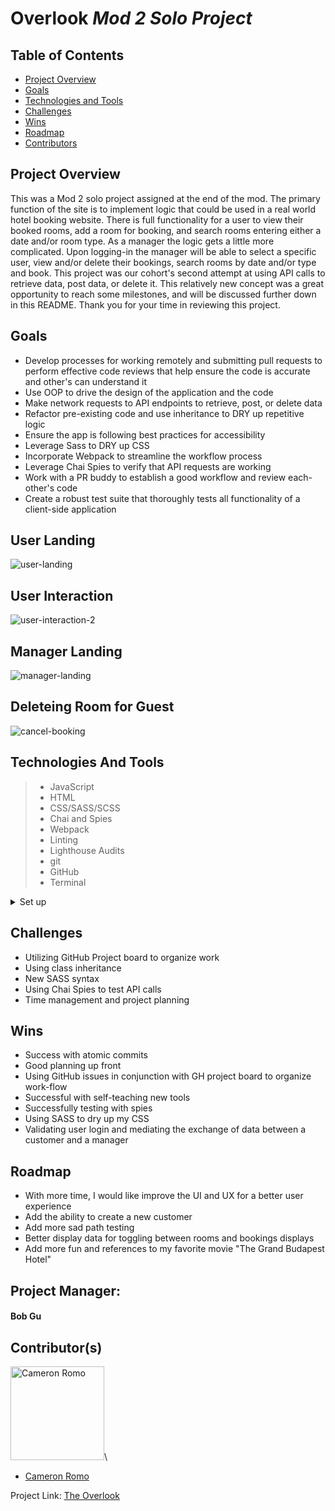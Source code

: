 # Overlook *Mod 2 Solo Project*

## Table of Contents
* [Project Overview](#project-overview)
* [Goals](#goals)
* [Technologies and Tools](#technologies-and-tools)
* [Challenges](#challenges)
* [Wins](#wins)
* [Roadmap](#roadmap)
* [Contributors](#contributors)

## Project Overview
This was a Mod 2 solo project assigned at the end of the mod. The primary function of the site is to implement logic that could be used in a real world hotel booking website. There is full functionality for a user to view their booked rooms, add a room for booking, and search rooms entering either a date and/or room type. As a manager the logic gets a little more complicated. Upon logging-in the manager will be able to select a specific user, view and/or delete their bookings, search rooms by date and/or type and book. This project was our cohort's second attempt at using API calls to retrieve data, post data, or delete it. This relatively new concept was a great opportunity to reach some milestones, and will be discussed further down in this README. Thank you for your time in reviewing this project.

## Goals
* Develop processes for working remotely and submitting pull requests to perform effective code reviews that help ensure the code is accurate and other's can understand it
* Use OOP to drive the design of the application and the code
* Make network requests to API endpoints to retrieve, post, or delete data
* Refactor pre-existing code and use inheritance to DRY up repetitive logic
* Ensure the app is following best practices for accessibility
* Leverage Sass to DRY up CSS
* Incorporate Webpack to streamline the workflow process
* Leverage Chai Spies to verify that API requests are working
* Work with a PR buddy to establish a good workflow and review each-other's code
* Create a robust test suite that thoroughly tests all functionality of a client-side application

## User Landing
![user-landing](https://user-images.githubusercontent.com/63012953/98772589-4b4edb80-23a4-11eb-8a0f-19ee066aa42e.gif)

## User Interaction
![user-interaction-2](https://user-images.githubusercontent.com/63012953/98838372-6dc31200-2401-11eb-86f2-d22639d15afa.gif)

## Manager Landing
![manager-landing](https://user-images.githubusercontent.com/63012953/98771555-ef835300-23a1-11eb-9a46-93fb2fd712b4.gif)

## Deleteing Room for Guest
![cancel-booking](https://user-images.githubusercontent.com/63012953/98771418-a8955d80-23a1-11eb-8927-81cb3fc85d50.gif)

## Technologies And Tools
> * JavaScript
> * HTML
> * CSS/SASS/SCSS
> * Chai and Spies
> * Webpack
> * Linting
> * Lighthouse Audits
> * git
> * GitHub
> * Terminal

<details>
  <summary>Set up</summary>

* *Click* the **Fork** button on the top right-hand corner of this page
* Clone the repository down and cd into the repo on your local machine by running:
  * `git clone git@github.com:cameronRomo/overlook.git`
  * `cd overlook`
* Install the library dependencies by running:
  * `npm install`
* To verify that it is setup correctly, run `npm start` in your terminal.
* Go to `http://localhost:8080/` and you should see the site.
* Enter `control + c` in your terminal to stop the server at any time.
</details>

## Challenges
* Utilizing GitHub Project board to organize work
* Using class inheritance
* New SASS syntax
* Using Chai Spies to test API calls
* Time management and project planning

## Wins
* Success with atomic commits
* Good planning up front
* Using GitHub issues in conjunction with GH project board to organize work-flow
* Successful with self-teaching new tools
* Successfully testing with spies
* Using SASS to dry up my CSS
* Validating user login and mediating the exchange of data between a customer and a manager

## Roadmap
* With more time, I would like improve the UI and UX for a better user experience
* Add the ability to create a new customer
* Add more sad path testing
* Better display data for toggling between rooms and bookings displays
* Add more fun and references to my favorite movie "The Grand Budapest Hotel"

## Project Manager:

#### Bob Gu

## Contributor(s)
<img src="https://user-images.githubusercontent.com/63012953/97791961-baa31f00-1b9d-11eb-90e6-e5e6ee578999.jpeg" alt="Cameron Romo"
 width="150" height="auto" />\

- [Cameron Romo](https://github.com/cameronRomo)

Project Link: [The Overlook](https://frontend.turing.io/projects/overlook.html)
